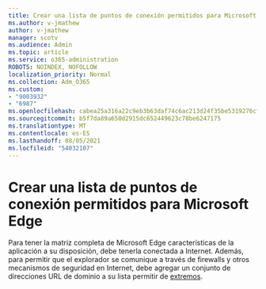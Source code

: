 ```yaml
---
title: Crear una lista de puntos de conexión permitidos para Microsoft Edge
ms.author: v-jmathew
author: v-jmathew
manager: scotv
ms.audience: Admin
ms.topic: article
ms.service: o365-administration
ROBOTS: NOINDEX, NOFOLLOW
localization_priority: Normal
ms.collection: Adm_O365
ms.custom:
- "9003932"
- "6987"
ms.openlocfilehash: cabea25a316a22c9eb3b63daf74c6ac213d24f35be5319276cff641b1d9a27b9
ms.sourcegitcommit: b5f7da89a650d2915dc652449623c78be6247175
ms.translationtype: MT
ms.contentlocale: es-ES
ms.lasthandoff: 08/05/2021
ms.locfileid: "54032107"
---
```

# <a name="create-an-allow-list-of-endpoints-for-microsoft-edge"></a>Crear una lista de puntos de conexión permitidos para Microsoft Edge

Para tener la matriz completa de Microsoft Edge características de la aplicación a su disposición, debe tenerla conectada a Internet. Además, para permitir que el explorador se comunique a través de firewalls y otros mecanismos de seguridad en Internet, debe agregar un conjunto de direcciones URL de dominio a su lista permitir de [extremos](https://go.microsoft.com/fwlink/?linkid=2135054).
